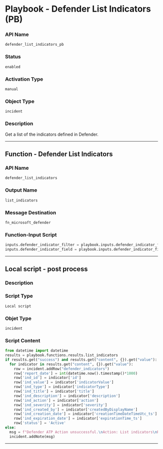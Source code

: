 <!--
    DO NOT MANUALLY EDIT THIS FILE
    THIS FILE IS AUTOMATICALLY GENERATED WITH resilient-sdk codegen
    Generated with resilient-sdk v49.0.4368
-->

# Playbook - Defender List Indicators (PB)

### API Name
`defender_list_indicators_pb`

### Status
`enabled`

### Activation Type
`manual`

### Object Type
`incident`

### Description
Get a list of the indicators defined in Defender.


---
## Function - Defender List Indicators

### API Name
`defender_list_indicators`

### Output Name
`list_indicators`

### Message Destination
`fn_microsoft_defender`

### Function-Input Script
```python
inputs.defender_indicator_filter = playbook.inputs.defender_indicator_filter if playbook.inputs.get('defender_indicator_filter') else None
inputs.defender_indicator_field = playbook.inputs.defender_indicator_field if playbook.inputs.get('defender_indicator_field') else None
```

---

## Local script - post process

### Description


### Script Type
`Local script`

### Objet Type
`incident`

### Script Content
```python
from datetime import datetime
results = playbook.functions.results.list_indicators
if results.get("success") and results.get("content", {}).get("value"):
  for indicator in results.get("content", {}).get("value"):
    row = incident.addRow("defender_indicators")
    row['report_date'] = int(datetime.now().timestamp()*1000)
    row['ind_id'] = indicator['id']
    row['ind_value'] = indicator['indicatorValue']
    row['ind_type'] = indicator['indicatorType']
    row['ind_title'] = indicator['title']
    row['ind_description'] = indicator['description']
    row['ind_action'] = indicator['action']
    row['ind_severity'] = indicator['severity']
    row['ind_created_by'] = indicator['createdByDisplayName']
    row['ind_creation_date'] = indicator['creationTimeDateTimeUtc_ts']
    row['ind_expiration_date'] = indicator['expirationTime_ts']
    row['status'] = 'Active'
else:
  msg = f"Defender ATP Action unsuccessful.\nAction: List indicators\nReason: {results.get('reason')}"
  incident.addNote(msg)
```

---
